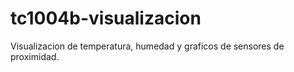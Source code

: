 # tc1004b-visualizacion

Visualizacion de temperatura, humedad y graficos de sensores de proximidad.
